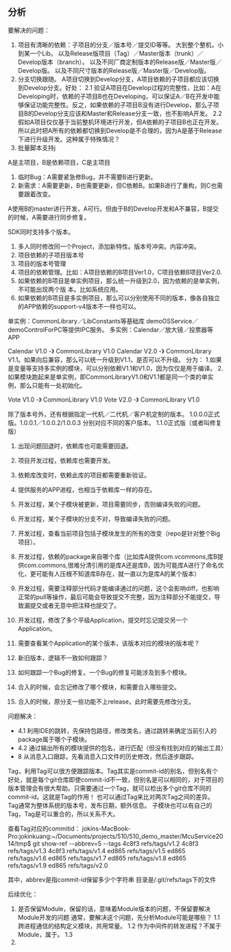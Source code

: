 ## 分析
要解决的问题：
1. 项目有清晰的依赖：子项目的分支／版本号／提交ID等等。
    大到整个整机，小到某一个Lib。
    以及Release版项目（Tag）／Master版本（trunk）／Develop版本（branch）。
    以及不同厂商定制版本的Release版／Master版／Develop版。
    以及不同尺寸版本的Release版／Master版／Develop版。
2. 分支切换跟随。
    A项目切换到Develop分支，A项目依赖的子项目都应该切换到Develop分支。好处：
    2.1 验证A项目在Develop过程的完整性，比如：A在Developing时，依赖的子项目B也在Developing，可以保证A／B在开发中能够保证功能完整性。反之，如果依赖的子项目B没有进行Develop，那么子项目B的Develop分支应该和Master和Release分支一致，也不影响A开发。
    2.2 假如A项目仅仅基于当前整机环境进行开发，但A依赖的子项目B也正在开发。所以此时把A所有的依赖都切换到Develop是不合理的，因为A是基于Release下进行升级开发。这种属于特殊情况？
3. 批量脚本支持j


A是主项目，B是依赖项目，C是主项目

1. 临时Bug：A需要紧急修Bug，并不需要B进行更新。
2. 新需求：A需要更新，B也需要更新，但C依赖B。如果B进行了重构，则C也需要跟着改变。


A使用B的master进行开发，A可行。但由于B的Develop开发和A不兼容，B提交的时候，A需要进行同步修复。

SDK同时支持多个版本。

1. 多人同时修改同一个Project，添加新特性。版本号冲突。内容冲突。
2. 项目依赖的子项目版本号
3. 项目的版本号管理
4. 项目的依赖管理。比如：A项目依赖的B项目Ver1.0，C项目依赖B项目Ver2.0.
5. 如果依赖的B项目是单实例项目，那么统一升级到2.0，因为依赖的是单实例，不可能出现两个版 本。比如系统应用。
6. 如果依赖的B项目是多实例项目，那么可以分别使用不同的版本，像各自独立的APP依赖的support-v4版本不一样也可以。

单实例：CommonLibrary／LibConstants等基础库
       demoOSService／demoControlForPC等提供IPC服务。
多实例：Calendar／放大镜／投票器等APP

Calendar V1.0 -》 CommonLibrary V1.0
Calendar V2.0 -》 CommonLibrary V1.1。如果向后兼容，那么可以统一升级到V1.1，是否可以不升级。
分为：
1.如果是变量等支持多实例的模块，可以分别依赖V1.1和V1.0，因为仅仅是用于编译。
2.如果模块跑起来是单实例，即CommonLibraryV1.0和V1.1都是同一个类的单实例，那么只能有一处初始化。

Vote V1.0 -》 CommonLibrary V1.0
Vote V2.0 -》 CommonLibrary V1.0

除了版本号外，还有根据指定一代机／二代机／客户机定制的版本。
1.0.0.0正式版。1.0.0.1／1.0.0.2/1.0.0.3 分别对应不同的客户版本。
1.1.0正式版（或者叫修复版）

1. 出现问题回退时，依赖库也可能需要回退。
2. 项目开发过程，依赖库也需要开发。
3. 依赖库改变时，依赖此库的项目都需要重新验证。
4. 提供服务的APP进程，也相当于依赖库一样的存在。


1. 开发过程，某个子模块被更新，项目需要同步，否则编译失败的问题。
2. 开发过程，某个子模块的分支不对，导致编译失败的问题。
3. 开发过程，查看当前项目包括子模块发生的所有的改变（repo是针对整个Big项目）。
4. 开发过程，依赖的package来自哪个库（比如库A提供com.vcommons,库B提供com.commons,很难分清引用的是库A还是库B，因为可能库A进行了命名优化，更可能有人压根不知道库B存在，就一直以为是库A的某个版本）
5. 开发过程，需要注释部分代码才能编译通过的问题，这个会影响diff，也影响正常的pull等操作，最后可能会导致提交不完整，因为注释部分不能提交，导致漏提交或者无意中把注释也提交了。
6. 开发过程，修改了多个平级Application，提交时忘记提交另一个Application。
7. 需要查看某个Application的某个版本，该版本对应的模块的版本呢？
8. 新旧版本，逻辑不一致如何跟踪？
9. 如何跟踪一个Bug的修复。一个Bug的修复可能涉及到多个模块。
10. 合入的时候，会忘记修改了哪个模块，和需要合入哪些提交。
11. 合入的时候，原分支一些功能不上release，此时需要先修改分支。


问题解决：
- 4.1 利用IDE的跳转，先保持包路径，修改类名，通过跳转来确定当前引入的package属于哪个子模块。
- 4.2 通过输出所有的模块提供的包名，进行匹配（但没有找到对应的输出工具）
- 8 从消息入口跟踪，先看消息入口文件的历史修改，然后逐步跟踪。

Tag，利用Tag可以很方便跟踪版本。Tag其实是commit-id的别名，但别名有个好处，就是每个git仓库即使commit-id不一致，但别名是可以相同的，对于项目的版本管理会有很大帮助。只需要通过一个Tag，就可以检出多个git仓库不同的commit-id。这就是Tag的作用！
也可以通过Tag来比对两次Tag之间的差异。
Tag通常为整体系统的版本号，发布日期，额外信息。
子模块也可以有自己的Tag，Tag是可以重合的，所以关系不大。


查看Tag对应的commitid：
jokins-MacBook-Pro:jokinkuang:~/Documents/projects/510/510_demo_master/McuService2014/tmp$ git show-ref --abbrev=5 --tags
4c8f3 refs/tags/v1.2
4c8f3 refs/tags/v1.3
4c8f3 refs/tags/v1.4
ed865 refs/tags/v1.5
ed865 refs/tags/v1.6
ed865 refs/tags/v1.7
ed865 refs/tags/v1.8
ed865 refs/tags/v1.9
ed865 refs/tags/v2.0

其中，abbrev是指commit-id保留多少个字符串
目录是/.git/refs/tags下的文件

后续优化：
1. 是否保留Module，保留的话，意味着Module版本的问题，不保留要解决Module开发的问题
通常，要解决这个问题，先分析Module可能是哪些？
1.1 跨进程通信的结构定义模块，共用常量。
1.2 作为中间件的转发进程？不属于Module，属于。
1.3
2.
